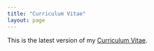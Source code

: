 ```yaml
---
title: "Curriculum Vitae"
layout: page
---
```



This is the latest version of my [Curriculum Vitae](link-to-your-CV).
